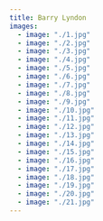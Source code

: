 ```yaml
---
title: Barry Lyndon
images:
  - image: "./1.jpg"
  - image: "./2.jpg"
  - image: "./3.jpg"
  - image: "./4.jpg"
  - image: "./5.jpg"
  - image: "./6.jpg"
  - image: "./7.jpg"
  - image: "./8.jpg"
  - image: "./9.jpg"
  - image: "./10.jpg"
  - image: "./11.jpg"
  - image: "./12.jpg"
  - image: "./13.jpg"
  - image: "./14.jpg"
  - image: "./15.jpg"
  - image: "./16.jpg"
  - image: "./17.jpg"
  - image: "./18.jpg"
  - image: "./19.jpg"
  - image: "./20.jpg"
  - image: "./21.jpg"
---
```



